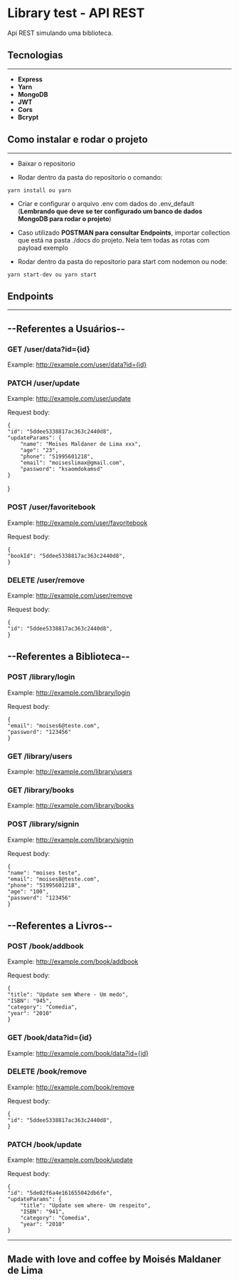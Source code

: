 # Library test - API REST

Api REST simulando uma biblioteca.

## Tecnologias

---

-   **Express**
-   **Yarn**
-   **MongoDB**
-   **JWT**
-   **Cors**
-   **Bcrypt**

## Como instalar e rodar o projeto

---

-   Baixar o repositorio

*   Rodar dentro da pasta do repositorio o comando:

```
yarn install ou yarn
```

-   Criar e configurar o arquivo .env com dados do .env_default (**Lembrando que deve se ter configurado um banco de dados MongoDB para rodar o projeto**)

*   Caso utilizado **POSTMAN para consultar Endpoints**, importar collection que está na pasta ./docs do projeto. Nela tem todas as rotas com payload exemplo

-   Rodar dentro da pasta do repositorio para start com nodemon ou node:

```
yarn start-dev ou yarn start
```

## Endpoints

---

## --Referentes a Usuários--

### GET /user/data?id={id}

Example: http://example.com/user/data?id={id}

### PATCH /user/update

Example: http://example.com/user/update

Request body:

    {
    "id": "5ddee5338817ac363c2440d8",
    "updateParams": {
        "name": "Moises Maldaner de Lima xxx",
        "age": "23",
        "phone": "51995601218",
        "email": "moiseslimax@gmail.com",
        "password": "ksaomdokamsd"
    }

}

### POST /user/favoritebook

Example: http://example.com/user/favoritebook

Request body:

    {
    "bookId": "5ddee5338817ac363c2440d8",
    }

### DELETE /user/remove

Example: http://example.com/user/remove

Request body:

    {
    "id": "5ddee5338817ac363c2440d8",
    }

## --Referentes a Biblioteca--

### POST /library/login

Example: http://example.com/library/login

Request body:

    {
    "email": "moises6@teste.com",
    "password": "123456"
    }

### GET /library/users

Example: http://example.com/library/users

### GET /library/books

Example: http://example.com/library/books

### POST /library/signin

Example: http://example.com/library/signin

Request body:

    {
    "name": "moises teste",
    "email": "moises8@teste.com",
    "phone": "51995601218",
    "age": "100",
    "password": "123456"
    }

## --Referentes a Livros--

### POST /book/addbook

Example: http://example.com/book/addbook

Request body:

    {
    "title": "Update sem Where - Um medo",
    "ISBN": "945",
    "category": "Comedia",
    "year": "2010"
    }

### GET /book/data?id={id}

Example: http://example.com/book/data?id={id}

### DELETE /book/remove

Example: http://example.com/book/remove

Request body:

    {
    "id": "5ddee5338817ac363c2440d8",
    }

### PATCH /book/update

Example: http://example.com/book/update

Request body:

    {
    "id": "5de02f6a4e161655042db6fe",
    "updateParams": {
        "title": "Update sem where- Um respeito",
        "ISBN": "941",
        "category": "Comedia",
        "year": "2010"
    }

---

## Made with love and coffee by Moisés Maldaner de Lima
